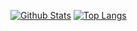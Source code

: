 <!--
**pencilqaq/pencilqaq** is a ✨ _special_ ✨ repository because its `README.md` (this file) appears on your GitHub profile.

Here are some ideas to get you started:

- 🔭 I’m currently working on ...
- 🌱 I’m currently learning ...
- 👯 I’m looking to collaborate on ...
- 🤔 I’m looking for help with ...
- 💬 Ask me about ...
- 📫 How to reach me: ...
- 😄 Pronouns: ...
- ⚡ Fun fact: ...
-->
[![Github Stats](https://github-readme-stats.vercel.app/api?&bg_color=A4193D&title_color=FFDFB9&text_color=FFDFB9&hide_border=true&username=pencilqaq&locale=cn&show_icons=true)]()
[![Top Langs](https://github-readme-stats.vercel.app/api/top-langs/?&bg_color=A4193D&title_color=FFDFB9&text_color=FFDFB9&hide_border=true&username=pencilqaq&locale=cn&layout=compact)]()
